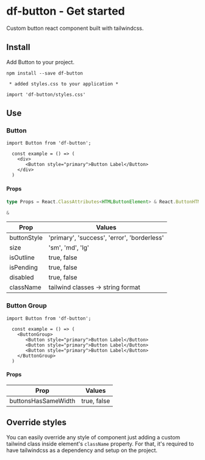 # df-button - Get started

Custom button react component built with tailwindcss.

## Install

Add Button to your project.

`npm install --save df-button`

`` * added styles.css to your application *``

```
import 'df-button/styles.css'
```

## **Use**

### Button
`import Button from 'df-button';`

```
  const example = () => (
    <div>
       <Button style="primary">Button Label</Button>
    </div>
  )
```

#### Props

```typescript
type Props = React.ClassAttributes<HTMLButtonElement> & React.ButtonHTMLAttributes<HTMLButtonElement>

&
```

| Prop | Values |
| -------- | ------- |
| buttonStyle | 'primary', 'success', 'error', 'borderless' |
| size | 'sm', 'md', 'lg' |
| isOutline | true, false |
| isPending | true, false |
| disabled | true, false |
| className | tailwind classes -> string format |

### Button Group 
`import Button from 'df-button';`

```
  const example = () => (
    <ButtonGroup>
       <Button style="primary">Button Label</Button>
       <Button style="primary">Button Label</Button>
       <Button style="primary">Button Label</Button>
    </ButtonGroup>
  )
```

#### Props
| Prop | Values |
| -------- | ------- |
| buttonsHasSameWidth | true, false

## Override styles

You can easily override any style of component just adding a custom tailwind class inside element's `className` property. For that, it's required to have tailwindcss as a dependency and setup on the project.
